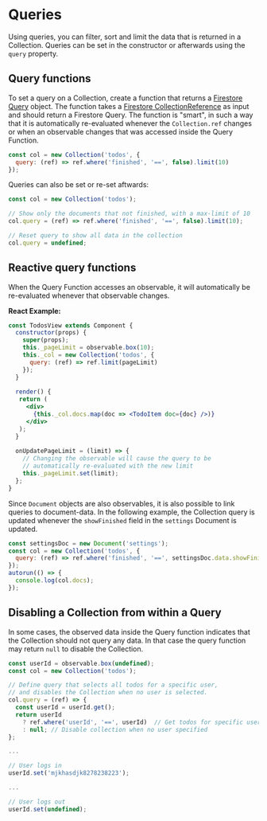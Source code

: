 # Queries

Using queries, you can filter, sort and limit the data that is returned in a Collection. Queries can be set in the constructor or afterwards using the `query` property.

## Query functions

To set a query on a Collection, create a function that returns a [Firestore Query](https://firebase.google.com/docs/reference/js/firebase.firestore.Query) object. The function takes a [Firestore CollectionReference](https://firebase.google.com/docs/reference/js/firebase.firestore.CollectionReference) as input and should return a Firestore Query. The function is "smart", in such a way that it is automatically re-evaluated whenever the `Collection.ref` changes or when an observable changes that was accessed inside the Query Function.

```js
const col = new Collection('todos', {
  query: (ref) => ref.where('finished', '==', false).limit(10)
});
```

Queries can also be set or re-set aftwards:

```js
const col = new Collection('todos');

// Show only the documents that not finished, with a max-limit of 10
col.query = (ref) => ref.where('finished', '==', false).limit(10);

// Reset query to show all data in the collection
col.query = undefined;
```

## Reactive query functions

When the Query Function accesses an observable, it will automatically be re-evaluated whenever that observable changes.

**React Example:**

```jsx
const TodosView extends Component {
  constructor(props) {
    super(props);
    this._pageLimit = observable.box(10);
    this._col = new Collection('todos', {
      query: (ref) => ref.limit(pageLimit)
    });
  }
  
  render() {
   return (
     <div>
       {this._col.docs.map(doc => <TodoItem doc={doc} />)}
     </div>
   );
  }
  
  onUpdatePageLimit = (limit) => {
    // Changing the observable will cause the query to be 
    // automatically re-evaluated with the new limit
    this._pageLimit.set(limit);
  };
}
```

Since `Document` objects are also observables, it is also possible
to link queries to document-data. In the following example, the Collection query is updated whenever the `showFinished` field in the `settings` Document is updated.

```js
const settingsDoc = new Document('settings');
const col = new Collection('todos', {
  query: (ref) => ref.where('finished', '==', settingsDoc.data.showFinished)
});
autorun(() => {
  console.log(col.docs);
});
```

## Disabling a Collection from within a Query

In some cases, the observed data inside the Query function indicates that the Collection should not query any data. In that case the query function may return `null` to disable the Collection.

```js
const userId = observable.box(undefined);
const col = new Collection('todos');

// Define query that selects all todos for a specific user,
// and disables the Collection when no user is selected.
col.query = (ref) => {
  const userId = userId.get();
  return userId
  	? ref.where('userId', '==', userId)  // Get todos for specific user
  	: null; // Disable collection when no user specified
};

...

// User logs in
userId.set('mjkhasdjk8278238223');

...

// User logs out
userId.set(undefined);
```
